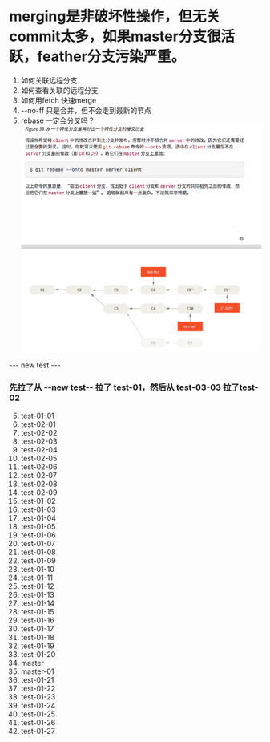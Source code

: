 # merging是非破坏性操作，但无关commit太多，如果master分支很活跃，feather分支污染严重。

1. 如何关联远程分支
2. 如何查看关联的远程分支
3. 如何用fetch 快速merge
4. --no-ff 只是合并，但不会走到最新的节点
5. rebase 一定会分叉吗？
![实现一下](2019-11-16-02-02-22.png)

--- new test ---
### 先拉了从 --new test-- 拉了 test-01，然后从 test-03-03 拉了test-02

5. test-01-01
6. test-02-01
7. test-02-02
8. test-02-03
9. test-02-04
10. test-02-05
11. test-02-06
12. test-02-07
13. test-02-08
14. test-02-09
15. test-01-02
16. test-01-03
17. test-01-04
18. test-01-05
19. test-01-06
20. test-01-07
21. test-01-08
22. test-01-09
23. test-01-10
24. test-01-11
25. test-01-12
26. test-01-13
27. test-01-14
28. test-01-15
29. test-01-16
30. test-01-17
31. test-01-18
32. test-01-19
33. test-01-20
34. master
35. master-01
35. test-01-21
36. test-01-22
37. test-01-23
38. test-01-24
39. test-01-25
40. test-01-26
41. test-01-27
